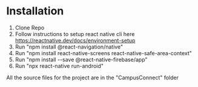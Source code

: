 # Installation
1. Clone Repo
2. Follow instructions to setup react native cli here https://reactnative.dev/docs/environment-setup
3. Run "npm install @react-navigation/native"
4. Run "npm install react-native-screens react-native-safe-area-context"
5. Run  "npm install --save @react-native-firebase/app"
6. Run "npx react-native run-android"

All the source files for the project are in the "CampusConnect" folder
